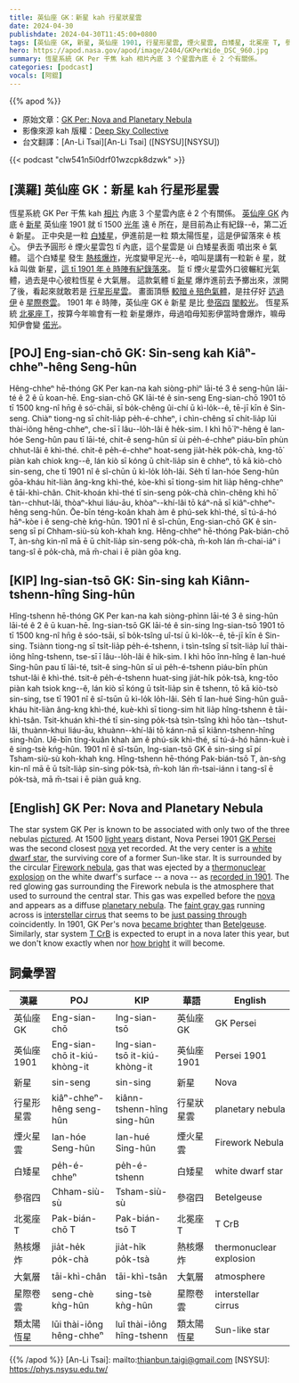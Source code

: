 ```yaml
---
title: 英仙座 GK：新星 kah 行星狀星雲
date: 2024-04-30
publishdate: 2024-04-30T11:45:00+0800
tags: [英仙座 GK, 新星, 英仙座 1901, 行星形星雲, 煙火星雲, 白矮星, 北冕座 T, 參宿四, 熱核爆炸, 大氣層, 星際卷雲, 類太陽恆星]
hero: https://apod.nasa.gov/apod/image/2404/GKPerWide_DSC_960.jpg
summary: 恆星系統 GK Per 干焦 kah 相片內底 3 个星雲內底 ê 2 个有關係。
categories: [podcast]
vocals: [阿錕]
---
```


{{% apod %}}

- 原始文章：[GK Per: Nova and Planetary Nebula](https://apod.nasa.gov/apod/ap240430.html)
- 影像來源 kah 版權：[Deep Sky Collective](https://deepskycollective.com/)
- 台文翻譯：[An-Li Tsai][An-Li Tsai] ([NSYSU][NSYSU])

{{< podcast "clw541n5i0drf01wzcpk8dzwk" >}}

## [漢羅] 英仙座 GK：新星 kah 行星形星雲
恆星系統 GK Per 干焦 kah [相片][pictured] 內底 3 个星雲內底 ê 2 个有關係。
[英仙座 GK][GK Persei] 內底 ê [新星][nova 1] 英仙座 1901 就 tī 1500 [光年][light years] 遠 ê 所在，是目前為止有紀錄--ê，第二近 ê 新星。
正中央是一粒 [白矮星][white dwarf star]，伊進前是一粒 類太陽恆星，這是伊留落來 ê 核心。
伊去予圓形 ê 煙火星雲包 tī 內底，這个星雲是 ùi 白矮星表面 噴出來 ê 氣體。
這个白矮星 發生 [熱核爆炸][thermonuclear explosion]，光度變甲足光--ê，咱叫是講有一粒新 ê 星，就 kā 叫做 新星，[這 tī 1901 年 ê 時陣有紀錄落來][recorded in 1901]。
踅 tī 煙火星雲外口彼輾紅光氣體，過去是中心彼粒恆星 ê 大氣層。
這款氣體 tī [新星][nova 2]  爆炸進前去予擲出來，湠開了後，看起來就敢若是 [行星形星雲][planetary nebula]。
畫面頂懸 [較暗 ê 殕色氣體][faint gray gas]，是拄仔好 [迒過伊][just passing through] ê [星際卷雲][interstellar cirrus]。
1901 年 ê 時陣，英仙座 GK ê 新星 是比 [參宿四][Betelgeuse] [閣較光][became brighter]。
恆星系統 [北冕座 T][T CrB]，按算今年嘛會有一粒 新星爆炸，毋過咱毋知影伊當時會爆炸，嘛毋知伊會變 [偌光][how bright]。

## [POJ] Eng-sian-chō GK: Sin-seng kah Kiâⁿ-chheⁿ-hêng Seng-hûn
Hêng-chheⁿ hē-thóng GK Per kan-na kah siòng-phìⁿ lāi-té 3 ê seng-hûn lāi-té ê 2 ê ū koan-hē.
Eng-sian-chō GK lāi-té ê sin-seng Eng-sian-chō 1901 tō tī 1500 kng-nî hn̄g ê só͘-chāi, sī bo̍k-chêng ûi-chí ū kì-lo̍k--ê, tē-jī kīn ê Sin-seng.
Chiàⁿ tiong-ng sī chi̍t-lia̍p pe̍h-é-chheⁿ, i chìn-chêng sī chi̍t-lia̍p lūi thài-iông hêng-chheⁿ, che-sī ī lâu--lo̍h-lâi ê he̍k-sim.
I khì hō͘ îⁿ-hêng ê Ian-hóe Seng-hûn pau tī lāi-té, chit-ê seng-hûn sī ùi pe̍h-é-chheⁿ piáu-bīn phùn chhut-lâi ê khì-thé.
chit-ê pe̍h-é-chheⁿ hoat-seng jia̍t-he̍k po̍k-chà, kng-tō͘ piàn kah chiok kng--ê, lán kiò sī kóng ū chi̍t-lia̍p sin ê chheⁿ, tō kā kiò-chò sin-seng, che tī 1901 nî ê sî-chūn ū kì-lo̍k lo̍h-lâi.
Se̍h tī Ian-hóe Seng-hûn gōa-kháu hit-liàn âng-kng khì-thé, kòe-khì sī tiong-sim hit lia̍p hêng-chheⁿ ê tāi-khì-chân.
Chit-khoán khì-thé tī sin-seng po̍k-chà chìn-chêng khì hō͘ tàn--chhut-lâi, thòaⁿ-khui liáu-āu, khòaⁿ--khí-lâi tō káⁿ-nā sī kiâⁿ-chheⁿ-hêng seng-hûn.
Ōe-bīn téng-koân khah àm ê phú-sek khì-thé, sī tú-á-hó hāⁿ-kòe i ê seng-chè kńg-hûn.
1901 nî ê sî-chūn, Eng-sian-chō GK ê sin-seng sī pí Chham-siù-sù koh-khah kng.
Hêng-chheⁿ hē-thóng Pak-bián-chō T, àn-sǹg kin-nî mā ē ū chi̍t-lia̍p sin-seng po̍k-chà, m̄-koh lán m̄-chai-iáⁿ i tang-sî ē po̍k-chà, mā m̄-chai i ē piàn gōa kng.

## [KIP] Ing-sian-tsō GK: Sin-sing kah Kiânn-tshenn-hîng Sing-hûn
Hîng-tshenn hē-thóng GK Per kan-na kah siòng-phìnn lāi-té 3 ê sing-hûn lāi-té ê 2 ê ū kuan-hē.
Ing-sian-tsō GK lāi-té ê sin-sing Ing-sian-tsō 1901 tō tī 1500 kng-nî hn̄g ê sóo-tsāi, sī bo̍k-tsîng uî-tsí ū kì-lo̍k--ê, tē-jī kīn ê Sin-sing.
Tsiànn tiong-ng sī tsi̍t-lia̍p pe̍h-é-tshenn, i tsìn-tsîng sī tsi̍t-lia̍p luī thài-iông hîng-tshenn, tse-sī ī lâu--lo̍h-lâi ê hi̍k-sim.
I khì hōo înn-hîng ê Ian-hué Sing-hûn pau tī lāi-té, tsit-ê sing-hûn sī uì pe̍h-é-tshenn piáu-bīn phùn tshut-lâi ê khì-thé.
tsit-ê pe̍h-é-tshenn huat-sing jia̍t-hi̍k po̍k-tsà, kng-tōo piàn kah tsiok kng--ê, lán kiò sī kóng ū tsi̍t-lia̍p sin ê tshenn, tō kā kiò-tsò sin-sing, tse tī 1901 nî ê sî-tsūn ū kì-lo̍k lo̍h-lâi.
Se̍h tī Ian-hué Sing-hûn guā-kháu hit-liàn âng-kng khì-thé, kuè-khì sī tiong-sim hit lia̍p hîng-tshenn ê tāi-khì-tsân.
Tsit-khuán khì-thé tī sin-sing po̍k-tsà tsìn-tsîng khì hōo tàn--tshut-lâi, thuànn-khui liáu-āu, khuànn--khí-lâi tō kánn-nā sī kiânn-tshenn-hîng sing-hûn.
Uē-bīn tíng-kuân khah àm ê phú-sik khì-thé, sī tú-á-hó hānn-kuè i ê sing-tsè kńg-hûn.
1901 nî ê sî-tsūn, Ing-sian-tsō GK ê sin-sing sī pí Tsham-siù-sù koh-khah kng.
Hîng-tshenn hē-thóng Pak-bián-tsō T, àn-sǹg kin-nî mā ē ū tsi̍t-lia̍p sin-sing po̍k-tsà, m̄-koh lán m̄-tsai-iánn i tang-sî ē po̍k-tsà, mā m̄-tsai i ē piàn guā kng.

## [English] GK Per: Nova and Planetary Nebula
The star system GK Per is known to be associated with only two of the three nebulas [pictured][pictured].
At 1500 [light years][light years] distant, Nova Persei 1901 [GK Persei][GK Persei] was the second closest [nova][nova 1] yet recorded.
At the very center is a [white dwarf star][white dwarf star], the surviving core of a former Sun-like star.
It is surrounded by the circular [Firework nebula][Firework nebula], gas that was ejected by a [thermonuclear explosion][thermonuclear explosion] on the white dwarf's surface -- a nova -- as [recorded in 1901][recorded in 1901].
The red glowing gas surrounding the Firework nebula is the atmosphere that used to surround the central star.
This gas was expelled before the [nova][nova 2] and appears as a diffuse [planetary nebula][planetary nebula].
The [faint gray gas][faint gray gas] running across is [interstellar cirrus][interstellar cirrus] that seems to be [just passing through][just passing through] coincidently.
In 1901, GK Per's nova [became brighter][became brighter] than [Betelgeuse][Betelgeuse].
Similarly, star system [T CrB][T CrB] is expected to erupt in a nova later this year, but we don't know exactly when nor [how bright][how bright] it will become.

## 詞彙學習

|漢羅|POJ|KIP|華語|English|
|-|-|-|-|-|
|英仙座 GK|Eng-sian-chō|Ing-sian-tsō|英仙座 GK|GK Persei|
|英仙座 1901|Eng-sian-chō it-kiú-khòng-it|Ing-sian-tsō it-kiú-khòng-it|英仙座 1901|Persei 1901|
|新星|sin-seng|sin-sing|新星|Nova|
|行星形星雲|kiâⁿ-chheⁿ-hêng seng-hûn|kiânn-tshenn-hîng sing-hûn|行星狀星雲|planetary nebula|
|煙火星雲|Ian-hóe Seng-hûn|Ian-hué Sing-hûn|煙火星雲|Firework Nebula|
|白矮星|pe̍h-é-chheⁿ|pe̍h-é-tshenn|白矮星|white dwarf star|
|參宿四|Chham-siù-sù|Tsham-siù-sù|參宿四|Betelgeuse|
|北冕座 T|Pak-bián-chō T|Pak-bián-tsō T|北冕座 T|T CrB|
|熱核爆炸|jia̍t-he̍k po̍k-chà|jia̍t-hi̍k po̍k-tsà|熱核爆炸|thermonuclear explosion|
|大氣層|tāi-khì-chân|tāi-khì-tsân|大氣層|atmosphere|
|星際卷雲|seng-chè kǹg-hûn|sing-tsè kǹg-hûn|星際卷雲|interstellar cirrus|
|類太陽恆星|lūi thài-iông hêng-chheⁿ|luī thài-iông hîng-tshenn|類太陽恆星|Sun-like star|

{{% /apod %}}
[An-Li Tsai]: mailto:thianbun.taigi@gmail.com
[NSYSU]: https://phys.nsysu.edu.tw/

[copyright]: https://apod.nasa.gov/apod/fap/lib/about_apod.html#srapply
[License3]: https://creativecommons.org/licenses/by/3.0/
[License2]:https://creativecommons.org/licenses/by-nc-nd/2.0/

[pictured]:https://www.astrobin.com/ocm8rv/
[light years]:https://spaceplace.nasa.gov/light-year/
[GK Persei]:https://en.wikipedia.org/wiki/GK_Persei
[nova 1]:https://en.wikipedia.org/wiki/Nova
[white dwarf star]:https://science.nasa.gov/universe/stars/types/#white-dwarfs
[Firework nebula]:https://apod.nasa.gov/apod/ap980704.html
[thermonuclear explosion]:https://youtu.be/11e8XyUBqRQ
[recorded in 1901]:https://www.aavso.org/vsots_gkper
[nova 2]:https://youtu.be/zYmd8EETy74
[planetary nebula]:https://apod.nasa.gov/apod/ap230416.html
[faint gray gas]:https://deepskycollective.com/gkpersei/lrgbhoo
[interstellar cirrus]:https://www.cosmotography.com/images/galactic_cirrus.html
[just passing through]:https://arxiv.org/abs/2201.10332
[became brighter]:https://media.zenfs.com/en_US/News/BGR_News/scared-surprised-cat-face.jpg
[Betelgeuse]:https://apod.nasa.gov/apod/ap200511.html
[T CrB]:https://blogs.nasa.gov/Watch_the_Skies/2024/02/27/view-nova-explosion-new-star-in-northern-crown/
[how bright]:https://en.wikipedia.org/wiki/T_Coronae_Borealis
